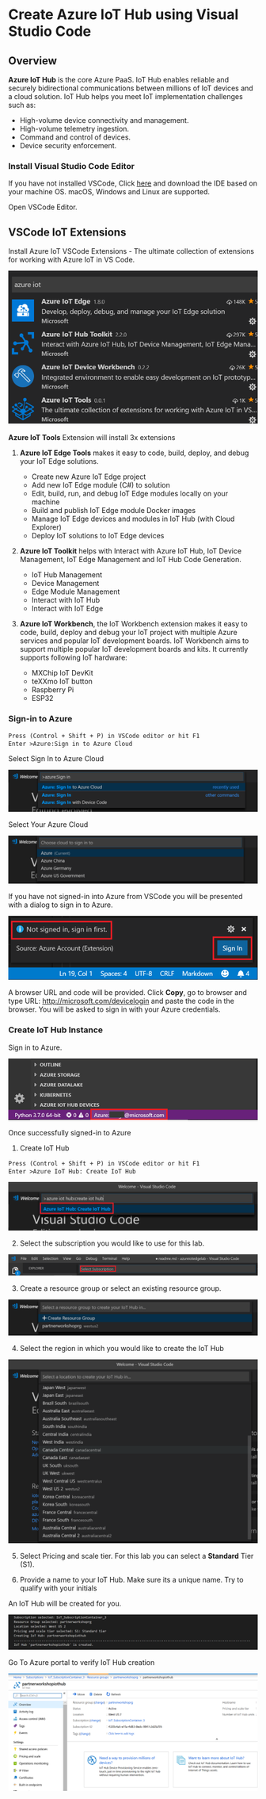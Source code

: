# Create Azure IoT Hub using Visual Studio Code

## Overview

**Azure IoT Hub** is the core Azure PaaS. IoT Hub enables reliable and securely bidirectional communications between millions of IoT devices and a cloud solution. IoT Hub helps you meet IoT implementation challenges such as:

* High-volume device connectivity and management.
* High-volume telemetry ingestion.
* Command and control of devices.
* Device security enforcement.

### Install Visual Studio Code Editor

If you have not installed VSCode, Click [here](https://code.visualstudio.com/) and download the IDE based on your machine OS. macOS, Windows and Linux are supported.

Open VSCode Editor.

## VSCode IoT Extensions

Install Azure IoT VSCode Extensions - The ultimate collection of extensions for working with Azure IoT in VS Code. 

![Extensions](/iothub/images/06_extensions.png)


**Azure IoT Tools** Extension will install 3x extensions

1. **Azure IoT Edge Tools** makes it easy to code, build, deploy, and debug your IoT Edge solutions.

    * Create new Azure IoT Edge project
    * Add new IoT Edge module (C#) to solution
    * Edit, build, run, and debug IoT Edge modules locally on your machine
    * Build and publish IoT Edge module Docker images
    * Manage IoT Edge devices and modules in IoT Hub (with Cloud Explorer)
    * Deploy IoT solutions to IoT Edge devices

2. **Azure IoT Toolkit** helps with Interact with Azure IoT Hub, IoT Device Management, IoT Edge Management and IoT Hub Code Generation.

    * IoT Hub Management
    * Device Management
    * Edge Module Management
    * Interact with IoT Hub
    * Interact with IoT Edge

3. **Azure IoT Workbench**, the IoT Workbench extension makes it easy to code, build, deploy and debug your IoT project with multiple Azure services and popular IoT development boards. IoT Workbench aims to support multiple popular IoT development boards and kits. It currently supports following IoT hardware:
    * MXChip IoT DevKit
    * teXXmo IoT button
    * Raspberry Pi
    * ESP32

### Sign-in to Azure

```editor
Press (Control + Shift + P) in VSCode editor or hit F1
Enter >Azure:Sign in to Azure Cloud
```

Select Sign In to Azure Cloud

![Sign In](/iothub/images/10_azure_signin.png)

Select Your Azure Cloud

![Sign In](/iothub/images/11_azure.png)

If you have not signed-in into Azure from VSCode you will be presented with a dialog to sign in to Azure.

![Sign In](/iothub/images/02_signing_to_iothub.png)

A browser URL and code will be provided. Click **Copy**, go to browser and type URL: http://microsoft.com/devicelogin and paste the code in the browser. You will be asked to sign in with your Azure credentials.

### Create IoT Hub Instance

Sign in to Azure. 

![Azure Signin](/iothub/images/12_azure_signin.png)

Once successfully signed-in to Azure 

1. Create IoT Hub 

```editor
Press (Control + Shift + P) in VSCode editor or hit F1
Enter >Azure IoT Hub: Create IoT Hub
```

![Create IoT Hub](/iothub/images/13_azure_create_iothub.png)

2. Select the subscription you would like to use for this lab.

![Select Subscription](/iothub/images/03_select_subscription.png)
   
3. Create a resource group or select an existing resource group.

![Create Resource Group ](/iothub/images/14_create_resourcegroup.png)
 
4. Select the region in which you would like to create the IoT Hub

![Select Region](/iothub/images/15_select_region.png)

5. Select Pricing and scale tier. For this lab you can select a **Standard** Tier (S1).
   
6. Provide a name to your IoT Hub. Make sure its a unique name. Try to qualify with your initials

An IoT Hub will be created for you.

![Create IoT hub](/iothub/images/04_iothub_creation.png)

Go To Azure portal to verify IoT Hub creation

![IoT Hub](/iothub/images/05_iothub_overview.png)
